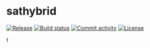 # sathybrid

[![Release](https://img.shields.io/github/v/release/csaybar/sathybrid)](https://img.shields.io/github/v/release/csaybar/sathybrid)
[![Build status](https://img.shields.io/github/actions/workflow/status/csaybar/sathybrid/main.yml?branch=main)](https://github.com/csaybar/sathybrid/actions/workflows/main.yml?query=branch%3Amain)
[![Commit activity](https://img.shields.io/github/commit-activity/m/csaybar/sathybrid)](https://img.shields.io/github/commit-activity/m/csaybar/sathybrid)
[![License](https://img.shields.io/github/license/csaybar/sathybrid)](https://img.shields.io/github/license/csaybar/sathybrid)

t
